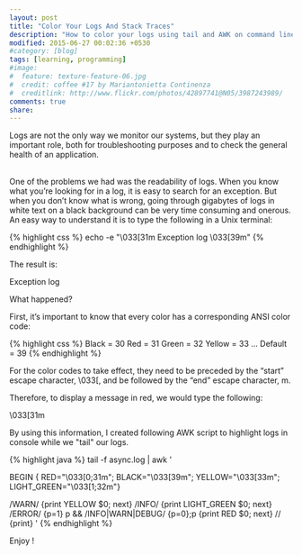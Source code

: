 ```yaml
---
layout: post
title: "Color Your Logs And Stack Traces"
description: "How to color your logs using tail and AWK on command line"
modified: 2015-06-27 00:02:36 +0530
#category: [blog]
tags: [learning, programming]
#image:
#  feature: texture-feature-06.jpg
#  credit: coffee #17 by Mariantonietta Continenza
#  creditlink: http://www.flickr.com/photos/42897741@N05/3987243989/
comments: true
share: 
---
```


Logs are not the only way we monitor our systems, but they play an important role, both for troubleshooting purposes and to check the general health of an application.

<br/>
One of the problems we had was the readability of logs. When you know what you’re looking for in a log, it is easy to search for an exception. But when you don’t know what is wrong, going through gigabytes of logs in white text on a black background can be very time consuming and onerous.

<br/>
An easy way to understand it is to type the following in a Unix terminal:

{% highlight css %}
echo -e "\033[31m  Exception log  \033[39m"
{% endhighlight %}

The result is:

Exception log

What happened?

First, it’s important to know that every color has a corresponding ANSI color code:

{% highlight css %}
Black = 30
Red = 31
Green = 32
Yellow = 33
…
Default = 39
{% endhighlight %}

For the color codes to take effect, they need to be preceded by the “start” escape character, \033[, and be followed by the “end” escape character, m.

Therefore, to display a message in red, we would type the following:

\033[31m

By using this information, I created following AWK script to highlight logs in console while we "tail" our logs.

{% highlight java %}
tail -f async.log | awk '

  BEGIN { RED="\033[0;31m"; BLACK="\033[39m"; YELLOW="\033[33m"; LIGHT_GREEN="\033[1;32m"}

  /WARN/ {print YELLOW $0; next}
  /INFO/ {print LIGHT_GREEN $0; next}
  /ERROR/ {p=1} p && /INFO|WARN|DEBUG/ {p=0};p {print RED $0; next}
  // {print}
'
{% endhighlight %}


Enjoy !


